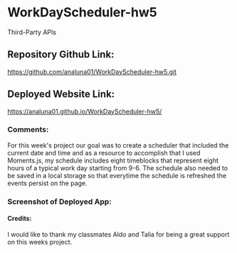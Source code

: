 # WorkDayScheduler-hw5
Third-Party APIs

## Repository Github Link:
https://github.com/analuna01/WorkDayScheduler-hw5.git

## Deployed Website Link:
https://analuna01.github.io/WorkDayScheduler-hw5/

### Comments:
For this week's project our goal was to create a scheduler that included the current date and time and as a resource to accomplish that I used Moments.js, my schedule includes eight timeblocks that represent eight hours of a typical work day starting from 9-6. The schedule also needed to be saved in a local storage so that everytime the schedule is refreshed the events persist on the page.

### Screenshot of Deployed App:


#### Credits:
I would like to thank my classmates Aldo and Talia for being a great support on this weeks project.
